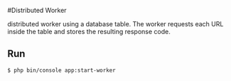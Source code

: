 #Distributed Worker

distributed worker using a database table. The worker requests each URL inside the table and stores the resulting response code.

## Run

```bash
$ php bin/console app:start-worker
```